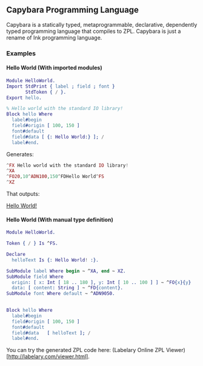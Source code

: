 ## Capybara Programming Language

Capybara is a statically typed, metaprogrammable, declarative, dependently typed
programming language that compiles to ZPL. Capybara is just a rename of Ink programming language.

### Examples

#### Hello World (With imported modules)

```erlang
Module HelloWorld.
Import StdPrint { label ; field ; font }
       StdToken { / }.
Export hello.

% Hello world with the standard IO library!
Block hello Where
  label#begin
  field#origin [ 100, 150 ]
  font#default
  field#data [ {: Hello World:} ]; /
  label#end.
```

Generates:

```php
^FX Hello world with the standard IO library!
^XA
^FO20,10^ADN100,150^FDHello World^FS
^XZ
```

That outputs:

[Hello World!](https://raw.githubusercontent.com/haskellcamargo/capybara/master/helloworld.png)

#### Hello World (With manual type definition)

```erlang
Module HelloWorld.

Token { / } Is ^FS.

Declare
  helloText Is {: Hello World! :}.

SubModule label Where begin ~ ^XA, end ~ XZ.
SubModule field Where
  origin: [ x: Int [ 18 .. 180 ], y: Int [ 10 .. 100 ] ] ~ ^FO{x}{y}
  data: [ content: String ] ~ ^FD{content}.
SubModule font Where default ~ ^ADN9050.
  

Block hello Where
  label#begin
  field#origin [ 100, 150 ]
  font#default
  field#data   [ helloText ]; /
  label#end.
```

You can try the generated ZPL code here: (Labelary Online ZPL Viewer)[http://labelary.com/viewer.html].
